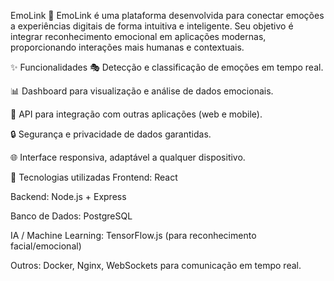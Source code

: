 EmoLink
🚀 EmoLink é uma plataforma desenvolvida para conectar emoções a experiências digitais de forma intuitiva e inteligente. Seu objetivo é integrar reconhecimento emocional em aplicações modernas, proporcionando interações mais humanas e contextuais.

✨ Funcionalidades
🎭 Detecção e classificação de emoções em tempo real.

📊 Dashboard para visualização e análise de dados emocionais.

🔌 API para integração com outras aplicações (web e mobile).

🔒 Segurança e privacidade de dados garantidas.

🌐 Interface responsiva, adaptável a qualquer dispositivo.

🚀 Tecnologias utilizadas
Frontend: React

Backend: Node.js + Express

Banco de Dados: PostgreSQL

IA / Machine Learning: TensorFlow.js (para reconhecimento facial/emocional)

Outros: Docker, Nginx, WebSockets para comunicação em tempo real.